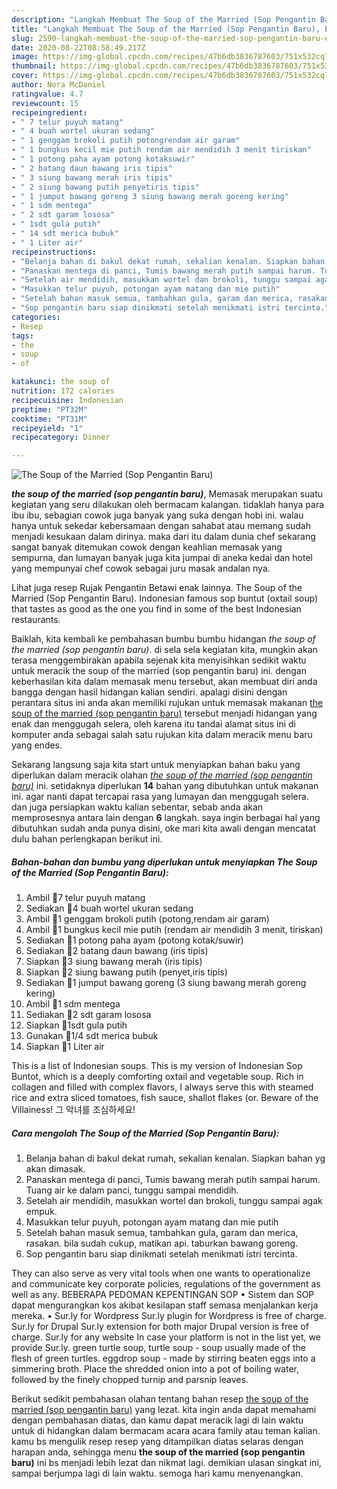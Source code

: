 ```yaml
---
description: "Langkah Membuat The Soup of the Married (Sop Pengantin Baru), Enak"
title: "Langkah Membuat The Soup of the Married (Sop Pengantin Baru), Enak"
slug: 2590-langkah-membuat-the-soup-of-the-married-sop-pengantin-baru-enak
date: 2020-08-22T08:58:49.217Z
image: https://img-global.cpcdn.com/recipes/47b6db3836787603/751x532cq70/the-soup-of-the-married-sop-pengantin-baru-foto-resep-utama.jpg
thumbnail: https://img-global.cpcdn.com/recipes/47b6db3836787603/751x532cq70/the-soup-of-the-married-sop-pengantin-baru-foto-resep-utama.jpg
cover: https://img-global.cpcdn.com/recipes/47b6db3836787603/751x532cq70/the-soup-of-the-married-sop-pengantin-baru-foto-resep-utama.jpg
author: Nora McDaniel
ratingvalue: 4.7
reviewcount: 15
recipeingredient:
- " 7 telur puyuh matang"
- " 4 buah wortel ukuran sedang"
- " 1 genggam brokoli putih potongrendam air garam"
- " 1 bungkus kecil mie putih rendam air mendidih 3 menit tiriskan"
- " 1 potong paha ayam potong kotaksuwir"
- " 2 batang daun bawang iris tipis"
- " 3 siung bawang merah iris tipis"
- " 2 siung bawang putih penyetiris tipis"
- " 1 jumput bawang goreng 3 siung bawang merah goreng kering"
- " 1 sdm mentega"
- " 2 sdt garam lososa"
- " 1sdt gula putih"
- " 14 sdt merica bubuk"
- " 1 Liter air"
recipeinstructions:
- "Belanja bahan di bakul dekat rumah, sekalian kenalan. Siapkan bahan yg akan dimasak."
- "Panaskan mentega di panci, Tumis bawang merah putih sampai harum. Tuang air ke dalam panci, tunggu sampai mendidih."
- "Setelah air mendidih, masukkan wortel dan brokoli, tunggu sampai agak empuk."
- "Masukkan telur puyuh, potongan ayam matang dan mie putih"
- "Setelah bahan masuk semua, tambahkan gula, garam dan merica, rasakan. bila sudah cukup, matikan api. taburkan bawang goreng."
- "Sop pengantin baru siap dinikmati setelah menikmati istri tercinta."
categories:
- Resep
tags:
- the
- soup
- of

katakunci: the soup of 
nutrition: 172 calories
recipecuisine: Indonesian
preptime: "PT32M"
cooktime: "PT31M"
recipeyield: "1"
recipecategory: Dinner

---
```



![The Soup of the Married (Sop Pengantin Baru)](https://img-global.cpcdn.com/recipes/47b6db3836787603/751x532cq70/the-soup-of-the-married-sop-pengantin-baru-foto-resep-utama.jpg)

<b><i>the soup of the married (sop pengantin baru)</i></b>, Memasak merupakan suatu kegiatan yang seru dilakukan oleh bermacam kalangan. tidaklah hanya para ibu ibu, sebagian cowok juga banyak yang suka dengan hobi ini. walau hanya untuk sekedar kebersamaan dengan sahabat atau memang sudah menjadi kesukaan dalam dirinya. maka dari itu dalam dunia chef sekarang sangat banyak ditemukan cowok dengan keahlian memasak yang sempurna, dan lumayan banyak juga kita jumpai di aneka kedai dan hotel yang mempunyai chef cowok sebagai juru masak andalan nya.

Lihat juga resep Rujak Pengantin Betawi enak lainnya. The Soup of the Married (Sop Pengantin Baru). Indonesian famous sop buntut (oxtail soup) that tastes as good as the one you find in some of the best Indonesian restaurants.

Baiklah, kita kembali ke pembahasan bumbu bumbu hidangan <i>the soup of the married (sop pengantin baru)</i>. di sela sela kegiatan kita, mungkin akan terasa menggembirakan apabila sejenak kita menyisihkan sedikit waktu untuk meracik the soup of the married (sop pengantin baru) ini. dengan keberhasilan kita dalam memasak menu tersebut, akan membuat diri anda bangga dengan hasil hidangan kalian sendiri. apalagi disini dengan perantara situs ini anda akan memiliki rujukan untuk memasak makanan <u>the soup of the married (sop pengantin baru)</u> tersebut menjadi hidangan yang enak dan menggugah selera, oleh karena itu tandai alamat situs ini di komputer anda sebagai salah satu rujukan kita dalam meracik menu baru yang endes.


Sekarang langsung saja kita start untuk menyiapkan bahan baku yang diperlukan dalam meracik olahan <u><i>the soup of the married (sop pengantin baru)</i></u> ini. setidaknya diperlukan <b>14</b> bahan yang dibutuhkan untuk makanan ini. agar nanti dapat tercapai rasa yang lumayan dan menggugah selera. dan juga persiapkan waktu kalian sebentar, sebab anda akan memprosesnya antara lain dengan <b>6</b> langkah. saya ingin berbagai hal yang dibutuhkan sudah anda punya disini, oke mari kita awali dengan mencatat dulu bahan perlengkapan berikut ini.

<!--inarticleads1-->

##### Bahan-bahan dan bumbu yang diperlukan untuk menyiapkan The Soup of the Married (Sop Pengantin Baru):

1. Ambil  🍖7 telur puyuh matang
1. Sediakan  🍖4 buah wortel ukuran sedang
1. Ambil  🍖1 genggam brokoli putih (potong,rendam air garam)
1. Ambil  🍖1 bungkus kecil mie putih (rendam air mendidih 3 menit, tiriskan)
1. Sediakan  🍖1 potong paha ayam (potong kotak/suwir)
1. Sediakan  🥦2 batang daun bawang (iris tipis)
1. Siapkan  🥦3 siung bawang merah (iris tipis)
1. Siapkan  🥦2 siung bawang putih (penyet,iris tipis)
1. Sediakan  🥦1 jumput bawang goreng (3 siung bawang merah goreng kering)
1. Ambil  🍼1 sdm mentega
1. Sediakan  🍼2 sdt garam lososa
1. Siapkan  🍼1sdt gula putih
1. Gunakan  🍼1/4 sdt merica bubuk
1. Siapkan  🍼1 Liter air


This is a list of Indonesian soups. This is my version of Indonesian Sop Buntot, which is a deeply comforting oxtail and vegetable soup. Rich in collagen and filled with complex flavors, I always serve this with steamed rice and extra sliced tomatoes, fish sauce, shallot flakes (or. Beware of the Villainess! 그 악녀를 조심하세요! 

<!--inarticleads2-->

##### Cara mengolah The Soup of the Married (Sop Pengantin Baru):

1. Belanja bahan di bakul dekat rumah, sekalian kenalan. Siapkan bahan yg akan dimasak.
1. Panaskan mentega di panci, Tumis bawang merah putih sampai harum. Tuang air ke dalam panci, tunggu sampai mendidih.
1. Setelah air mendidih, masukkan wortel dan brokoli, tunggu sampai agak empuk.
1. Masukkan telur puyuh, potongan ayam matang dan mie putih
1. Setelah bahan masuk semua, tambahkan gula, garam dan merica, rasakan. bila sudah cukup, matikan api. taburkan bawang goreng.
1. Sop pengantin baru siap dinikmati setelah menikmati istri tercinta.


They can also serve as very vital tools when one wants to operationalize and communicate key corporate policies, regulations of the government as well as any. BEBERAPA PEDOMAN KEPENTINGAN SOP • Sistem dan SOP dapat mengurangkan kos akibat kesilapan staff semasa menjalankan kerja mereka. • Sur.ly for Wordpress Sur.ly plugin for Wordpress is free of charge. Sur.ly for Drupal Sur.ly extension for both major Drupal version is free of charge. Sur.ly for any website In case your platform is not in the list yet, we provide Sur.ly. green turtle soup, turtle soup - soup usually made of the flesh of green turtles. eggdrop soup - made by stirring beaten eggs into a simmering broth. Place the shredded onion into a pot of boiling water, followed by the finely chopped turnip and parsnip leaves. 

Berikut sedikit pembahasan olahan tentang bahan resep <u>the soup of the married (sop pengantin baru)</u> yang lezat. kita ingin anda dapat memahami dengan pembahasan diatas, dan kamu dapat meracik lagi di lain waktu untuk di hidangkan dalam bermacam acara acara family atau teman kalian. kamu bs mengulik resep resep yang ditampilkan diatas selaras dengan harapan anda, sehingga menu <b>the soup of the married (sop pengantin baru)</b> ini bs menjadi lebih lezat dan nikmat lagi. demikian ulasan singkat ini, sampai berjumpa lagi di lain waktu. semoga hari kamu menyenangkan.
